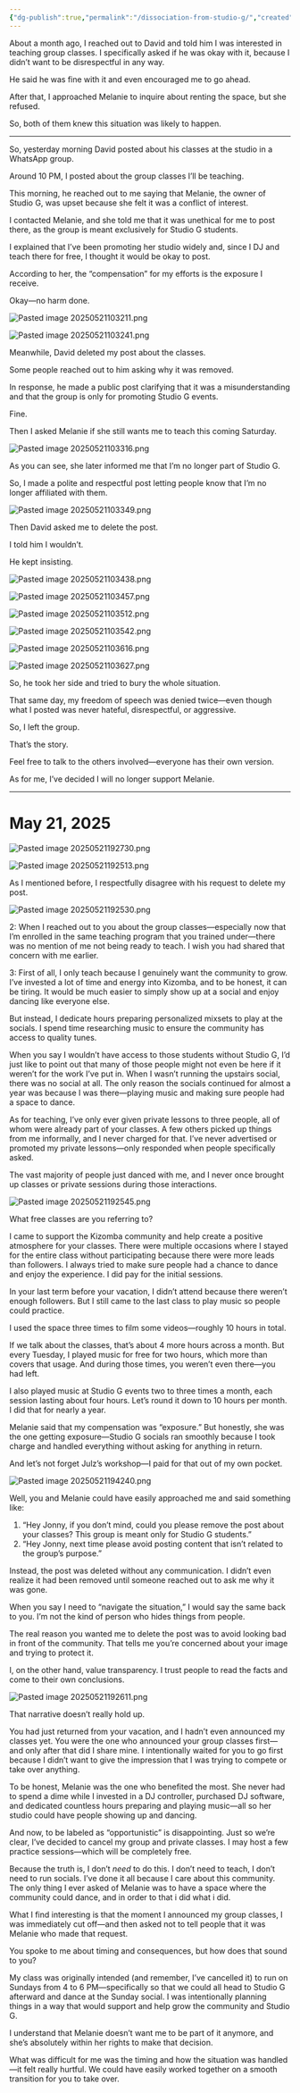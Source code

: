 ```yaml
---
{"dg-publish":true,"permalink":"/dissociation-from-studio-g/","created":"2025-05-21T10:26:43.751-04:00","updated":"2025-05-21T20:03:36.154-04:00"}
---
```



About a month ago, I reached out to David and told him I was interested in teaching group classes. I specifically asked if he was okay with it, because I didn’t want to be disrespectful in any way.

He said he was fine with it and even encouraged me to go ahead.

After that, I approached Melanie to inquire about renting the space, but she refused.

So, both of them knew this situation was likely to happen.

---

So, yesterday morning David posted about his classes at the studio in a WhatsApp group.

Around 10 PM, I posted about the group classes I’ll be teaching.

This morning, he reached out to me saying that Melanie, the owner of Studio G, was upset because she felt it was a conflict of interest.

I contacted Melanie, and she told me that it was unethical for me to post there, as the group is meant exclusively for Studio G students.

I explained that I’ve been promoting her studio widely and, since I DJ and teach there for free, I thought it would be okay to post.

According to her, the “compensation” for my efforts is the exposure I receive.

Okay—no harm done.

![Pasted image 20250521103211.png](/img/user/MEDIA/Pasted%20image%2020250521103211.png)

![Pasted image 20250521103241.png](/img/user/MEDIA/Pasted%20image%2020250521103241.png)

Meanwhile, David deleted my post about the classes.

Some people reached out to him asking why it was removed.

In response, he made a public post clarifying that it was a misunderstanding and that the group is only for promoting Studio G events.

Fine.

Then I asked Melanie if she still wants me to teach this coming Saturday.

![Pasted image 20250521103316.png](/img/user/MEDIA/Pasted%20image%2020250521103316.png)

As you can see, she later informed me that I’m no longer part of Studio G.

So, I made a polite and respectful post letting people know that I’m no longer affiliated with them.

![Pasted image 20250521103349.png](/img/user/MEDIA/Pasted%20image%2020250521103349.png)

Then David asked me to delete the post.

I told him I wouldn’t.

He kept insisting.

![Pasted image 20250521103438.png](/img/user/MEDIA/Pasted%20image%2020250521103438.png)

![Pasted image 20250521103457.png](/img/user/MEDIA/Pasted%20image%2020250521103457.png)

![Pasted image 20250521103512.png](/img/user/MEDIA/Pasted%20image%2020250521103512.png)

![Pasted image 20250521103542.png](/img/user/MEDIA/Pasted%20image%2020250521103542.png)

![Pasted image 20250521103616.png](/img/user/MEDIA/Pasted%20image%2020250521103616.png)

![Pasted image 20250521103627.png](/img/user/MEDIA/Pasted%20image%2020250521103627.png)

So, he took her side and tried to bury the whole situation.

That same day, my freedom of speech was denied twice—even though what I posted was never hateful, disrespectful, or aggressive.

So, I left the group.

That’s the story.

Feel free to talk to the others involved—everyone has their own version.

As for me, I’ve decided I will no longer support Melanie.

----

# May 21, 2025

![Pasted image 20250521192730.png](/img/user/MEDIA/Pasted%20image%2020250521192730.png)

![Pasted image 20250521192513.png](/img/user/MEDIA/Pasted%20image%2020250521192513.png)

As I mentioned before, I respectfully disagree with his request to delete my post.

![Pasted image 20250521192530.png](/img/user/MEDIA/Pasted%20image%2020250521192530.png)

2: When I reached out to you about the group classes—especially now that I’m enrolled in the same teaching program that you trained under—there was no mention of me not being ready to teach. I wish you had shared that concern with me earlier.

3: First of all, I only teach because I genuinely want the community to grow. I’ve invested a lot of time and energy into Kizomba, and to be honest, it can be tiring. It would be much easier to simply show up at a social and enjoy dancing like everyone else.

But instead, I dedicate hours preparing personalized mixsets to play at the socials. I spend time researching music to ensure the community has access to quality tunes.

When you say I wouldn’t have access to those students without Studio G, I’d just like to point out that many of those people might not even be here if it weren’t for the work I’ve put in. When I wasn’t running the upstairs social, there was no social at all. The only reason the socials continued for almost a year was because I was there—playing music and making sure people had a space to dance.

As for teaching, I’ve only ever given private lessons to three people, all of whom were already part of your classes. A few others picked up things from me informally, and I never charged for that. I’ve never advertised or promoted my private lessons—only responded when people specifically asked.

The vast majority of people just danced with me, and I never once brought up classes or private sessions during those interactions.

![Pasted image 20250521192545.png](/img/user/MEDIA/Pasted%20image%2020250521192545.png)

What free classes are you referring to?

I came to support the Kizomba community and help create a positive atmosphere for your classes. There were multiple occasions where I stayed for the entire class without participating because there were more leads than followers. I always tried to make sure people had a chance to dance and enjoy the experience. I did pay for the initial sessions.

In your last term before your vacation, I didn’t attend because there weren’t enough followers. But I still came to the last class to play music so people could practice.

I used the space three times to film some videos—roughly 10 hours in total.

If we talk about the classes, that’s about 4 more hours across a month. But every Tuesday, I played music for free for two hours, which more than covers that usage. And during those times, you weren’t even there—you had left.

I also played music at Studio G events two to three times a month, each session lasting about four hours. Let’s round it down to 10 hours per month. I did that for nearly a year.

Melanie said that my compensation was “exposure.” But honestly, she was the one getting exposure—Studio G socials ran smoothly because I took charge and handled everything without asking for anything in return.

And let’s not forget Julz’s workshop—I paid for that out of my own pocket.

![Pasted image 20250521194240.png](/img/user/MEDIA/Pasted%20image%2020250521194240.png)

Well, you and Melanie could have easily approached me and said something like:

1. “Hey Jonny, if you don’t mind, could you please remove the post about your classes? This group is meant only for Studio G students.”
2. “Hey Jonny, next time please avoid posting content that isn’t related to the group’s purpose.”

Instead, the post was deleted without any communication. I didn’t even realize it had been removed until someone reached out to ask me why it was gone.

When you say I need to “navigate the situation,” I would say the same back to you. I’m not the kind of person who hides things from people.

The real reason you wanted me to delete the post was to avoid looking bad in front of the community. That tells me you’re concerned about your image and trying to protect it.

I, on the other hand, value transparency. I trust people to read the facts and come to their own conclusions.

![Pasted image 20250521192611.png](/img/user/MEDIA/Pasted%20image%2020250521192611.png)

That narrative doesn’t really hold up.

You had just returned from your vacation, and I hadn’t even announced my classes yet. You were the one who announced your group classes first—and only after that did I share mine. I intentionally waited for you to go first because I didn’t want to give the impression that I was trying to compete or take over anything.

To be honest, Melanie was the one who benefited the most. She never had to spend a dime while I invested in a DJ controller, purchased DJ software, and dedicated countless hours preparing and playing music—all so her studio could have people showing up and dancing.

And now, to be labeled as “opportunistic” is disappointing. Just so we’re clear, I’ve decided to cancel my group and private classes. I may host a few practice sessions—which will be completely free.

Because the truth is, I don’t *need* to do this. I don’t need to teach, I don’t need to run socials. I’ve done it all because I care about this community. The only thing I ever asked of Melanie was to have a space where the community could dance, and in order to that i did what i did.

What I find interesting is that the moment I announced my group classes, I was immediately cut off—and then asked not to tell people that it was Melanie who made that request.

You spoke to me about timing and consequences, but how does that sound to you?

My class was originally intended (and remember, I’ve cancelled it) to run on Sundays from 4 to 6 PM—specifically so that we could all head to Studio G afterward and dance at the Sunday social. I was intentionally planning things in a way that would support and help grow the community and Studio G.

I understand that Melanie doesn’t want me to be part of it anymore, and she’s absolutely within her rights to make that decision.

What was difficult for me was the timing and how the situation was handled—it felt really hurtful. We could have easily worked together on a smooth transition for you to take over.
